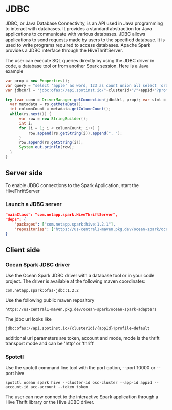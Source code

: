 # JDBC

JDBC, or Java Database Connectivity, is an API used in Java programming to interact with databases. It provides a standard abstraction for Java applications to communicate with various databases. JDBC allows applications to send requests made by users to the specified database. It is used to write programs required to access databases. Apache Spark provides a JDBC interface through the HiveThriftServer.

The user can execute SQL queries directly by using the JDBC driver in code, a database tool or from another Spark session. Here is a Java example

```Java
var prop = new Properties();
var query = "select 'apple' as word, 123 as count union all select 'orange' as word, 456 as count";
var jdbcUrl = "jdbc:ofas://api.spotinst.io/"+clusterId+"/"+appId+"?profile=default";

try (var conn = DriverManager.getConnection(jdbcUrl, prop); var stmt = conn.createStatement(); var rs = stmt.executeQuery(query)) {
  var metadata = rs.getMetaData();
  int columnCount = metadata.getColumnCount();
  while(rs.next()) {
      var row = new StringBuilder();
      int i;
      for (i = 1; i < columnCount; i++) {
          row.append(rs.getString(i)).append(", ");
      }
      row.append(rs.getString(i));
      System.out.println(row);
  }
}
```

## Server side

To enable JDBC connections to the Spark Application, start the HiveThriftServer

### Launch a JDBC server

```json
"mainClass": "com.netapp.spark.HiveThriftServer",
"deps": {
    "packages": ["com.netapp.spark:hive:1.2.1"],
    "repositories": ["https://us-central1-maven.pkg.dev/ocean-spark/ocean-spark-adapters"]
}
```

## Client side

### Ocean Spark JDBC driver

Use the Ocean Spark JDBC driver with a database tool or in your code project. The driver is available at the following maven coordinates:

```
com.netapp.spark:ofas-jdbc:1.2.2
```

Use the following public maven repository

```
https://us-central1-maven.pkg.dev/ocean-spark/ocean-spark-adapters
```

The jdbc url looks like

```
jdbc:ofas://api.spotinst.io/{clusterId}/{appId}?profile=default
```

additional url parameters are token, account and mode,
mode is the thrift transport mode and can be 'http' or 'thrift'

### Spotctl

Use the spotctl command line tool with the port option, --port 10000 or --port hive

```
spotctl ocean spark hive --cluster-id osc-cluster --app-id appid --account-id acc-account --token token
```

The user can now connect to the interactive Spark application through a Hive Thrift library or the Hive JDBC driver.
